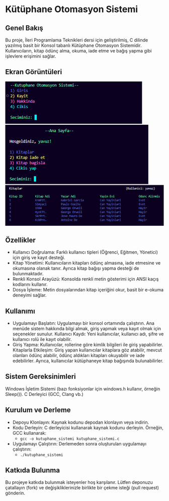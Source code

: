 # Kütüphane Otomasyon Sistemi

## Genel Bakış
Bu proje, İleri Programlama Teknikleri dersi için geliştirilmiş, C dilinde yazılmış basit bir Konsol tabanlı Kütüphane Otomasyon Sistemidir. Kullanıcıların, kitap ödünç alma, okuma, iade etme ve bağış yapma gibi işlevlere erişimini sağlar.

## Ekran Görüntüleri
![Kütüphane Otomasyon Sistemi](images/1.png)
![Kütüphane Otomasyon Sistemi](images/2.png)
![Kütüphane Otomasyon Sistemi](images/3.png)

## Özellikler
- Kullanıcı Doğrulama: Farklı kullanıcı tipleri (Öğrenci, Eğitmen, Yönetici) için giriş ve kayıt desteği.
- Kitap Yönetimi: Kullanıcıların kitapları ödünç almasına, iade etmesine ve okumasına olanak tanır. Ayrıca kitap bağışı yapma desteği de bulunmaktadır.
- Renkli Konsol Arayüzü: Konsolda renkli metin gösterimi için ANSI kaçış kodlarını kullanır.
- Dosya İşleme: Metin dosyalarından kitap içeriğini okur, basit bir e-okuma deneyimi sağlar.

## Kullanımı
- Uygulamayı Başlatın: Uygulamayı bir konsol ortamında çalıştırın. Ana menüde sistem hakkında bilgi almak, giriş yapmak veya kayıt olmak için seçenekler sunulur.
Kullanıcı Kaydı: Yeni kullanıcılar, kullanıcı adı, şifre ve kullanıcı rolü ile kayıt olabilir.
- Giriş Yapma: Kullanıcılar, rollerine göre kimlik bilgileri ile giriş yapabilirler.
Kitaplarla Etkileşim: Giriş yapan kullanıcılar kitaplara göz atabilir, mevcut olanları ödünç alabilir, ödünç aldıkları kitapları okuyabilir ve iade edebilirler. Ayrıca, kullanıcılar kütüphaneye kitap bağışında bulunabilirler.

## Sistem Gereksinimleri
Windows İşletim Sistemi (bazı fonksiyonlar için windows.h kullanır, örneğin Sleep()).
C Derleyici (GCC, Clang vb.)

## Kurulum ve Derleme
- Depoyu Klonlayın: Kaynak kodunu depodan klonlayın veya indirin.
- Kodu Derleyin: C derleyicisi kullanarak kaynak kodunu derleyin. Örneğin, GCC kullanarak:
    - `gcc -o kutuphane_sistemi kutuphane_sistemi.c`
- Uygulamayı Çalıştırın: Derlemeden sonra oluşturulan uygulamayı çalıştırın:
    - `./kutuphane_sistemi`

## Katkıda Bulunma
Bu projeye katkıda bulunmak isteyenler hoş karşılanır. Lütfen deponuzu çatallayın (fork) ve değişikliklerinizle birlikte bir çekme isteği (pull request) gönderin.